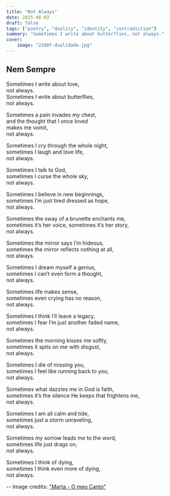```yaml
---
title: "Not Always"
date: 2025-06-03
draft: false
tags: ["poetry", "duality", "identity", "contradiction"]
summary: "Sometimes I write about butterflies, not always."
cover:
    image: "2198f-dualidade.jpg"
---
```


## Nem Sempre

Sometimes I write about love,<br>
not always.<br>
Sometimes I write about butterflies,<br>
not always.<br>

Sometimes a pain invades my chest,<br>
and the thought that I once loved<br>
makes me vomit,<br>
not always.<br>

Sometimes I cry through the whole night,<br>
sometimes I laugh and love life,<br>
not always.<br>

Sometimes I talk to God,<br>
sometimes I curse the whole sky,<br>
not always.<br>

Sometimes I believe in new beginnings,<br>
sometimes I’m just tired dressed as hope,<br>
not always.<br>

Sometimes the sway of a brunette enchants me,<br>
sometimes it’s her voice, sometimes it’s her story,<br>
not always.<br>

Sometimes the mirror says I’m hideous,<br>
sometimes the mirror reflects nothing at all,<br>
not always.<br>

Sometimes I dream myself a genius,<br>
sometimes I can’t even form a thought,<br>
not always.<br>

Sometimes life makes sense,<br>
sometimes even crying has no reason,<br>
not always.<br>

Sometimes I think I’ll leave a legacy,<br>
sometimes I fear I’m just another faded name,<br>
not always.<br>

Sometimes the morning kisses me softly,<br>
sometimes it spits on me with disgust,<br>
not always.<br>

Sometimes I die of missing you,<br>
sometimes I feel like running back to you,<br>
not always.<br>

Sometimes what dazzles me in God is faith,<br>
sometimes it’s the silence He keeps that frightens me,<br>
not always.<br>

Sometimes I am all calm and tide,<br>
sometimes just a storm unraveling,<br>
not always.<br>

Sometimes my sorrow leads me to the word,<br>
sometimes life just drags on,<br>
not always.<br>

Sometimes I think of dying,<br>
sometimes I think even more of dying,<br>
not always.


--
Image credits: ["Marta - O meu Canto"](https://marta-omeucanto.blogs.sapo.pt/a-dualidade-das-pessoas-1183740)
